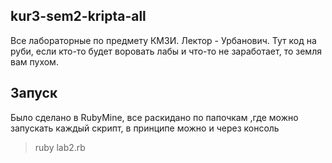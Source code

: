 ## kur3-sem2-kripta-all
Все лабораторные по предмету КМЗИ. Лектор - Урбанович. Тут код на руби, если кто-то будет воровать лабы и что-то не заработает, то земля вам пухом.
## Запуск
Было сделано в RubyMine, все раскидано по папочкам ,где можно запускать каждый скрипт, в принципе можно и через консоль
> ruby lab2.rb
